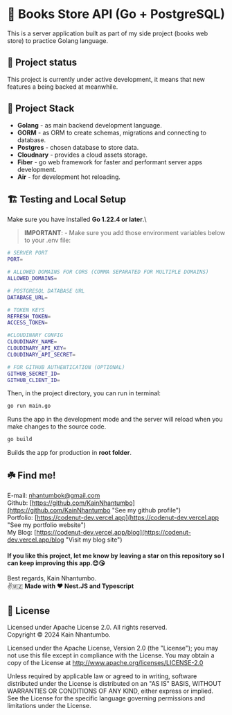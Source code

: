 # 🌟 Books Store API (Go + PostgreSQL)

This is a server application built as part of my side project (books web store) to practice Golang language.

## 🌠 Project status

This project is currently under active development, it means that new features a being backed at meanwhile.

## 🐾 Project Stack
- **Golang** - as main backend development language.
- **GORM** - as ORM to create schemas, migrations and connecting to database.
- **Postgres** - chosen database to store data.
- **Cloudnary** - provides a cloud assets storage.
- **Fiber** - go web framework for faster and performant server apps development.
- **Air** - for  development hot reloading.

## 🏗️ Testing and Local Setup

Make sure you have installed **Go 1.22.4 or later**.\

> **IMPORTANT**: - Make sure you add those environment variables below to your .env file:

```bash
# SERVER PORT
PORT=

# ALLOWED DOMAINS FOR CORS (COMMA SEPARATED FOR MULTIPLE DOMAINS)
ALLOWED_DOMAINS=

# POSTGRESQL DATABASE URL
DATABASE_URL=

# TOKEN KEYS
REFRESH_TOKEN=
ACCESS_TOKEN=

#CLOUDINARY CONFIG
CLOUDINARY_NAME=
CLOUDINARY_API_KEY=
CLOUDINARY_API_SECRET=

# FOR GITHUB AUTHENTICATION (OPTIONAL)
GITHUB_SECRET_ID=
GITHUB_CLIENT_ID=
```

Then, in the project directory, you can run in terminal:

```bash
go run main.go
```

Runs the app in the development mode and the server will reload when you make changes to the source code.

```bash
go build
```

Builds the app for production in **root folder**.

## ☘️ Find me!

E-mail: [nhantumbok@gmail.com](nhantumbok@gmail.com "Send an e-mail")\
Github: [https://github.com/KainNhantumbo](https://github.com/KainNhantumbo "See my github profile")\
Portfolio: [https://codenut-dev.vercel.app](https://codenut-dev.vercel.app "See my portfolio website")\
My Blog: [https://codenut-dev.vercel.app/blog](https://codenut-dev.vercel.app/blog "Visit my blog site")

#### If you like this project, let me know by leaving a star on this repository so I can keep improving this app.😊😘

Best regards, Kain Nhantumbo.\
✌️🇲🇿 **Made with ❤ Nest.JS and Typescript**

## 📜 License

Licensed under Apache License 2.0. All rights reserved.\
Copyright &copy; 2024 Kain Nhantumbo.

Licensed under the Apache License, Version 2.0 (the "License"); you may not use this file except in compliance with the License. You may obtain a copy of the License at http://www.apache.org/licenses/LICENSE-2.0

Unless required by applicable law or agreed to in writing, software distributed under the License is distributed on an "AS IS" BASIS, WITHOUT WARRANTIES OR CONDITIONS OF ANY KIND, either express or implied. See the License for the specific language governing permissions and limitations under the License.
